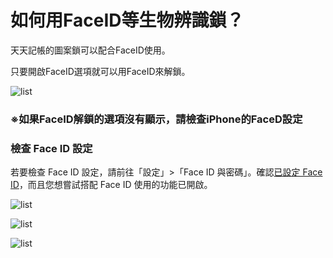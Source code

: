 # 如何用FaceID等生物辨識鎖？

天天記帳的圖案鎖可以配合FaceID使用。

只要開啟FaceID選項就可以用FaceID來解鎖。

![list](.gitbook/assets/tw-faceid.PNG)

### ※如果FaceID解鎖的選項沒有顯示，請檢查iPhone的FaceD設定

### 檢查 Face ID 設定

若要檢查 Face ID 設定，請前往「設定」>「Face ID 與密碼」。確認[已設定 Face ID](https://support.apple.com/zh-tw/HT208109)，而且您想嘗試搭配 Face ID 使用的功能已開啟。

![list](<.gitbook/assets/tw-faceid-setting1 (1).png>)

![list](.gitbook/assets/tw-faceid-setting2.png)

![list](.gitbook/assets/tw-faceid-setting3.PNG)
